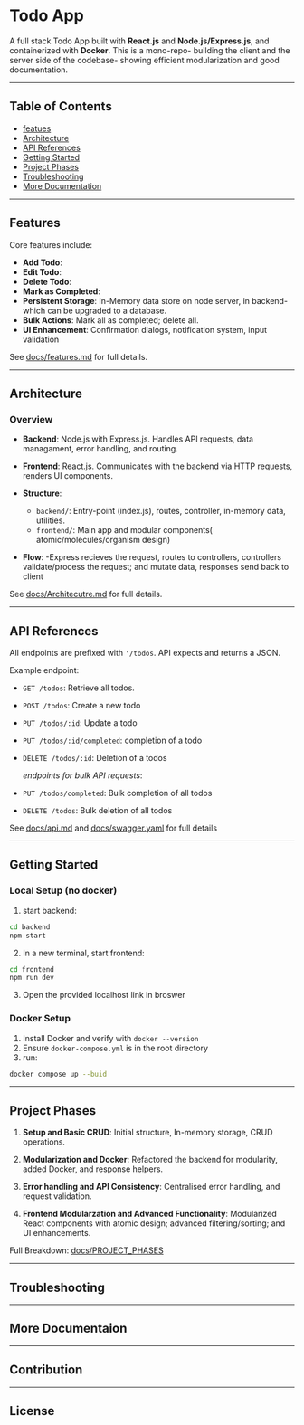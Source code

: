 # Todo App

A full stack Todo App built with **React.js** and **Node.js/Express.js**, and containerized with **Docker**. This is a mono-repo- building the client and the server side of the codebase- showing efficient modularization and good documentation. 

---

## Table of Contents

- [featues]()
- [Architecture]()
- [API References]()
- [Getting Started]()
- [Project Phases]()
- [Troubleshooting]()
- [More Documentation]()

---

## Features

Core features include:
- **Add Todo**:
- **Edit Todo**:
- **Delete Todo**:
- **Mark as Completed**:
- **Persistent Storage**: In-Memory data store on node server, in backend- which can be upgraded to a database.
- **Bulk Actions**: Mark all as completed; delete all.
- **UI Enhancement**: Confirmation dialogs, notification system, input validation 

See [docs/features.md](./docs/features.md) for full details.

---

## Architecture

### Overview 

- **Backend**: Node.js with Express.js. Handles API requests, data managament,  error handling, and routing.

- **Frontend**: React.js. Communicates with the backend via HTTP requests, renders UI components.

- **Structure**: 
  - `backend/`: Entry-point (index.js), routes, controller, in-memory data, utilities.
  - `frontend/`: Main app and modular components( atomic/molecules/organism design)

- **Flow**:
  -Express recieves the request, routes to controllers, controllers validate/process the request; and mutate data, responses send back to client

See [docs/Architecutre.md](./docs/architecture.md) for full details. 

---

## API References 

All endpoints are prefixed with `'/todos`. API expects and returns a JSON.

Example endpoint:
- `GET /todos`: Retrieve all todos.
- `POST /todos`: Create a new todo
- `PUT /todos/:id`: Update a todo
- `PUT /todos/:id/completed`: completion of a todo
- `DELETE /todos/:id`:  Deletion of a todos 

  _endpoints for bulk API requests_:
- `PUT /todos/completed`: Bulk completion of all todos 
- `DELETE /todos`: Bulk deletion of all todos 

See [docs/api.md](./docs/api.md) and [docs/swagger.yaml](./docs/swagger.yaml) for full details 

---

## Getting Started

### Local Setup (no docker)

1. start backend:
```bash
cd backend
npm start
```

2. In a new terminal, start frontend:

```bash
cd frontend
npm run dev
```
3. Open the provided localhost link in broswer

### Docker Setup

1. Install Docker and verify with `docker --version`
2. Ensure `docker-compose.yml` is in the root directory
3. run:
```bash
docker compose up --buid
```
<!-- - Frontend: [add the url link to localhost of frontend]() should be localhost:3000 -->

<!-- - Backend: [add the url link to localhost of frontend]() should be localhost:8000 -->

---

## Project Phases

1. **Setup and Basic CRUD**: Initial structure, In-memory storage, CRUD operations.

2. **Modularization and Docker**: Refactored the backend for modularity, added Docker, and response helpers.

3. **Error handling and API Consistency**: Centralised error handling, and request validation.


4. **Frontend Modularzation and Advanced Functionality**: Modularized React components with atomic design; advanced filtering/sorting; and UI enhancements.

Full Breakdown: [docs/PROJECT_PHASES](./docs/PROJECT_PHASES.md)


---

## Troubleshooting



---

## More Documentaion


-----

## Contribution 


---

## License


